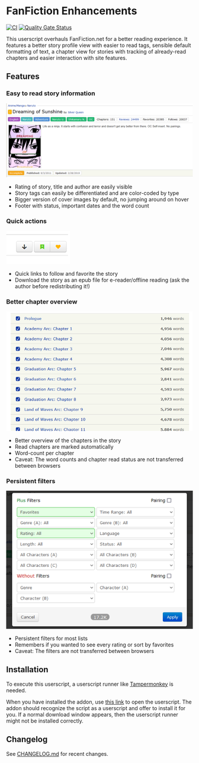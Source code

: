 # FanFiction Enhancements

[![CI](https://github.com/amur-tiger/fanfiction-enhancements/actions/workflows/ci.yml/badge.svg)](https://github.com/amur-tiger/fanfiction-enhancements/actions/workflows/ci.yml)
[![Quality Gate Status](https://sonarcloud.io/api/project_badges/measure?project=fanfiction-enhancements&metric=alert_status)](https://sonarcloud.io/summary/new_code?id=fanfiction-enhancements)

This userscript overhauls FanFiction.net for a better reading experience. It features a better story profile view with easier to read tags, sensible default formatting of text, a chapter view for stories with tracking of already-read chapters and easier interaction with site features.

## Features

### Easy to read story information

![StoryCard](docs/storycard.png)

* Rating of story, title and author are easily visible
* Story tags can easily be differentiated and are color-coded by type
* Bigger version of cover images by default, no jumping around on hover
* Footer with status, important dates and the word count

### Quick actions

![Actions](docs/actions.png)

* Quick links to follow and favorite the story
* Download the story as an epub file for e-reader/offline reading (ask the author before redistributing it!)

### Better chapter overview

![ChapterList](docs/chapter-list.png)

* Better overview of the chapters in the story
* Read chapters are marked automatically
* Word-count per chapter
* Caveat: The word counts and chapter read status are not transferred between browsers

### Persistent filters

![Filters](docs/filters.png)

* Persistent filters for most lists
* Remembers if you wanted to see every rating or sort by favorites
* Caveat: The filters are not transferred between browsers

## Installation

To execute this userscript, a userscript runner like [Tampermonkey](https://www.tampermonkey.net/) is needed.

When you have installed the addon, use [this link](https://amur-tiger.github.io/fanfiction-enhancements/latest/fanfiction-enhancements.user.js) to open the userscript. The addon should recognize the script as a userscript and offer to install it for you. If a normal download window appears, then the userscript runner might not be installed correctly.

## Changelog

See [CHANGELOG.md](CHANGELOG.md) for recent changes.
